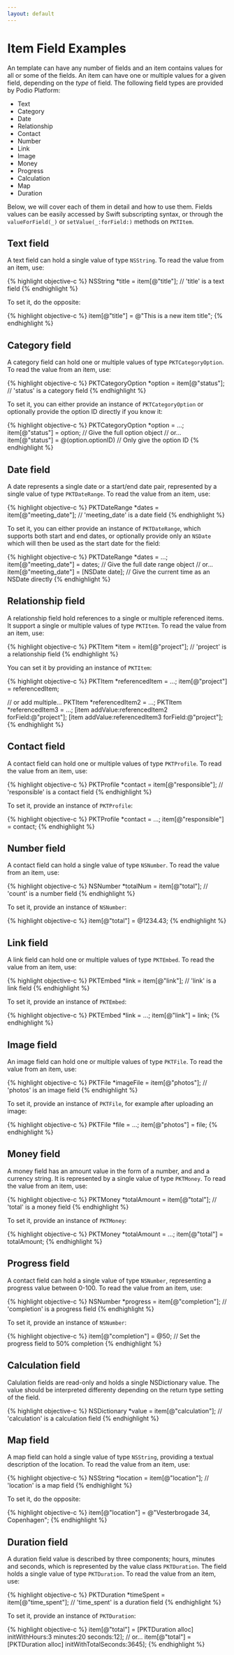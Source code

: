 ```yaml
---
layout: default
---
```

# Item Field Examples

An template can have any number of fields and an item contains values for all or some of the fields. An item can have one or multiple values for a given field, depending on the *type* of field. The following field types are provided by Podio Platform:

* Text
* Category
* Date
* Relationship
* Contact
* Number
* Link
* Image
* Money
* Progress
* Calculation
* Map
* Duration

Below, we will cover each of them in detail and how to use them. Fields values can be easily accessed by Swift subscripting syntax, or through the `valueForField(_)` or `setValue(_:forField:)` methods on `PKTItem`.

## Text field

A text field can hold a single value of type `NSString`. To read the value from an item, use:

{% highlight objective-c %}
NSString *title = item[@"title"];  // 'title' is a text field
{% endhighlight %}

To set it, do the opposite:

{% highlight objective-c %}
item[@"title"] = @"This is a new item title";
{% endhighlight %}

## Category field

A category field can hold one or multiple values of type `PKTCategoryOption`. To read the value from an item, use:

{% highlight objective-c %}
PKTCategoryOption *option = item[@"status"]; // 'status' is a category field
{% endhighlight %}

To set it, you can either provide an instance of `PKTCategoryOption` or optionally provide the option ID directly if you know it:

{% highlight objective-c %}
PKTCategoryOption *option = ...;
item[@"status"] = option;             // Give the full option object
// or...
item[@"status"] = @(option.optionID)  // Only give the option ID
{% endhighlight %}

## Date field

A date represents a single date or a start/end date pair, represented by a single value of type `PKTDateRange`. To read the value from an item, use:

{% highlight objective-c %}
PKTDateRange *dates = item[@"meeting_date"]; // 'meeting_date' is a date field
{% endhighlight %}

To set it, you can either provide an instance of `PKTDateRange`, which supports both start and end dates, or optionally provide only an `NSDate` which will then be used as the start date for the field:

{% highlight objective-c %}
PKTDateRange *dates = ...;
item[@"meeting_date"] = dates;         // Give the full date range object
// or...
item[@"meeting_date"] = [NSDate date]; // Give the current time as an NSDate directly
{% endhighlight %}

## Relationship field

A relationship field hold references to a single or multiple referenced items. It support a single or multiple values of type `PKTItem`. To read the value from an item, use:

{% highlight objective-c %}
PKTItem *item = item[@"project"]; // 'project' is a relationship field
{% endhighlight %}

You can set it by providing an instance of `PKTItem`:

{% highlight objective-c %}
PKTItem *referencedItem = ...;
item[@"project"] = referencedItem;

// or add multiple...
PKTItem *referencedItem2 = ...;
PKTItem *referencedItem3 = ...;
[item addValue:referencedItem2 forField:@"project"];
[item addValue:referencedItem3 forField:@"project"];
{% endhighlight %}

## Contact field

A contact field can hold one or multiple values of type `PKTProfile`. To read the value from an item, use:

{% highlight objective-c %}
PKTProfile *contact = item[@"responsible"]; // 'responsible' is a contact field
{% endhighlight %}

To set it, provide an instance of `PKTProfile`:

{% highlight objective-c %}
PKTProfile *contact = ...;
item[@"responsible"] = contact;
{% endhighlight %}

## Number field

A contact field can hold a single value of type `NSNumber`. To read the value from an item, use:

{% highlight objective-c %}
NSNumber *totalNum = item[@"total"]; // 'count' is a number field
{% endhighlight %}

To set it, provide an instance of `NSNumber`:

{% highlight objective-c %}
item[@"total"] = @1234.43;
{% endhighlight %}

## Link field

A link field can hold one or multiple values of type `PKTEmbed`. To read the value from an item, use:

{% highlight objective-c %}
PKTEmbed *link = item[@"link"]; // 'link' is a link field
{% endhighlight %}

To set it, provide an instance of `PKTEmbed`:

{% highlight objective-c %}
PKTEmbed *link = ...;
item[@"link"] = link;
{% endhighlight %}

## Image field

An image field can hold one or multiple values of type `PKTFile`. To read the value from an item, use:

{% highlight objective-c %}
PKTFile *imageFile = item[@"photos"]; // 'photos' is an image field
{% endhighlight %}

To set it, provide an instance of `PKTFile`, for example after uploading an image:

{% highlight objective-c %}
PKTFile *file = ...;
item[@"photos"] = file;
{% endhighlight %}

## Money field

A money field has an amount value in the form of a number, and and a currency string. It is represented by a single value of type `PKTMoney`. To read the value from an item, use:

{% highlight objective-c %}
PKTMoney *totalAmount = item[@"total"]; // 'total' is a money field
{% endhighlight %}

To set it, provide an instance of `PKTMoney`:

{% highlight objective-c %}
PKTMoney *totalAmount = ...;
item[@"total"] = totalAmount;
{% endhighlight %}

## Progress field

A contact field can hold a single value of type `NSNumber`, representing a progress value between 0-100. To read the value from an item, use:

{% highlight objective-c %}
NSNumber *progress = item[@"completion"]; // 'completion' is a progress field
{% endhighlight %}

To set it, provide an instance of `NSNumber`:

{% highlight objective-c %}
item[@"completion"] = @50;  // Set the progress field to 50% completion
{% endhighlight %}

## Calculation field

Calulation fields are read-only and holds a single NSDictionary value. The value should be interpreted differenty depending on the return type setting of the field.

{% highlight objective-c %}
NSDictionary *value = item[@"calculation"]; // 'calculation' is a calculation field
{% endhighlight %}


## Map field

A map field can hold a single value of type `NSString`, providing a textual description of the location. To read the value from an item, use:

{% highlight objective-c %}
NSString *location = item[@"location"]; // 'location' is a map field
{% endhighlight %}

To set it, do the opposite:

{% highlight objective-c %}
item[@"location"] = @"Vesterbrogade 34, Copenhagen";
{% endhighlight %}

## Duration field

A duration field value is described by three components; hours, minutes and seconds, which is represented by the value class `PKTDuration`. The field holds a single value of type `PKTDuration`. To read the value from an item, use:

{% highlight objective-c %}
PKTDuration *timeSpent = item[@"time_spent"]; // 'time_spent' is a duration field
{% endhighlight %}

To set it, provide an instance of `PKTDuration`:

{% highlight objective-c %}
item[@"total"] = [PKTDuration alloc] initWithHours:3 minutes:20 seconds:12];
// or...
item[@"total"] = [PKTDuration alloc] initWithTotalSeconds:3645];
{% endhighlight %}